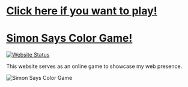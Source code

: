 # <a href="https://fr0st-iwnl.github.io/Game/" target="_blank">Click here if you want to play!</a>

# <a href="https://fr0st-iwnl.github.io/Game/" target="_blank">Simon Says Color Game!</a>

[![Website Status](https://img.shields.io/badge/Website%20Status-Online-green)](https://fr0st-iwnl.github.io/Game/)

 <p align="justify">This website serves as an online game to showcase my web presence.</p>

![Simon Says Color Game](https://cdn.discordapp.com/attachments/805554377745235974/1050308224055775232/image.png)

